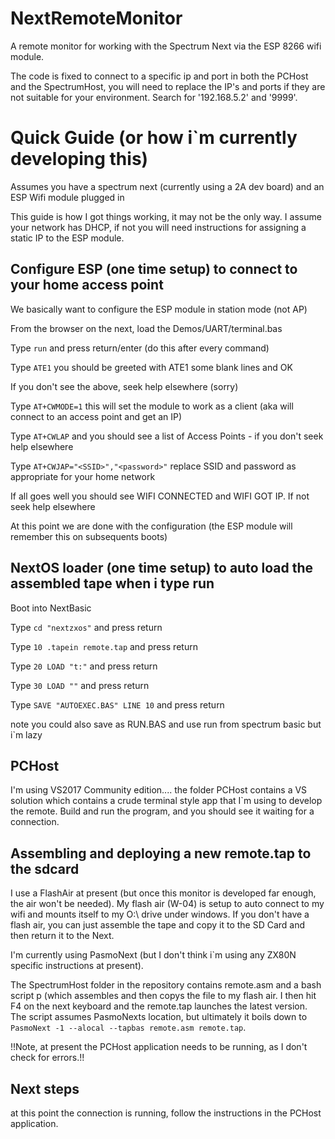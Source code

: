 # NextRemoteMonitor
A remote monitor for working with the Spectrum Next via the ESP 8266 wifi module.

The code is fixed to connect to a specific ip and port in both the PCHost and the SpectrumHost, you will need to 
replace the IP's and ports if they are not suitable for your environment. Search for '192.168.5.2' and '9999'.

# Quick Guide (or how i`m currently developing this)

Assumes you have a spectrum next (currently using a 2A dev board) and an ESP Wifi module plugged in

This guide is how I got things working, it may not be the only way.
I assume your network has DHCP, if not you will need instructions for assigning a static IP to the ESP module.

## Configure ESP (one time setup) to connect to your home access point

We basically want to configure the ESP module in station mode (not AP)

From the browser on the next, load the Demos/UART/terminal.bas

Type ```run``` and press return/enter (do this after every command)

Type ```ATE1``` you should be greeted with ATE1 some blank lines and OK

If you don't see the above, seek help elsewhere (sorry)

Type ```AT+CWMODE=1``` this will set the module to work as a client (aka will connect to an access point and get an IP)

Type ```AT+CWLAP``` and you should see a list of Access Points - if you don't seek help elsewhere

Type ```AT+CWJAP="<SSID>","<password>"```  replace SSID and password as appropriate for your home network

If all goes well you should see WIFI CONNECTED and WIFI GOT IP. If not seek help elsewhere

At this point we are done with the configuration (the ESP module will remember this on subsequents boots)

## NextOS loader (one time setup) to auto load the assembled tape when i type run

Boot into NextBasic

Type ```cd "nextzxos"``` and press return

Type ```10 .tapein remote.tap``` and press return

Type ```20 LOAD "t:"``` and press return

Type ```30 LOAD ""``` and press return

Type ```SAVE "AUTOEXEC.BAS" LINE 10``` and press return

note you could also save as RUN.BAS and use run from spectrum basic but i`m lazy

## PCHost 

I'm using VS2017 Community edition.... the folder PCHost contains a VS solution which contains a crude terminal style
app that I`m using to develop the remote. Build and run the program, and you should see it waiting for a connection.

## Assembling and deploying a new remote.tap to the sdcard

I use a FlashAir at present (but once this monitor is developed far enough, the air won't be needed). My flash air (W-04) is setup
to auto connect to my wifi and mounts itself to my O:\ drive under windows. If you don't have a flash air, you can just assemble the
tape and copy it to the SD Card and then return it to the Next.

I'm currently using PasmoNext (but I don't think i`m using any ZX80N specific instructions at present). 

The SpectrumHost folder in the repository contains remote.asm and a bash script p  (which assembles and then copys the file to my flash
air. I then hit F4 on the next keyboard and the remote.tap launches the latest version. The script assumes PasmoNexts location, but
ultimately it boils down to ```PasmoNext -1 --alocal --tapbas remote.asm remote.tap```.


!!Note, at present the PCHost application needs to be running, as I don't check for errors.!!

## Next steps

at this point the connection is running, follow the instructions in the PCHost application.

